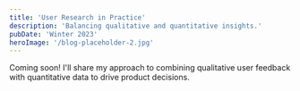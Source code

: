 ```yaml
---
title: 'User Research in Practice'
description: 'Balancing qualitative and quantitative insights.'
pubDate: 'Winter 2023'
heroImage: '/blog-placeholder-2.jpg'
---
```


Coming soon! I'll share my approach to combining qualitative user feedback with quantitative data to drive product decisions. 